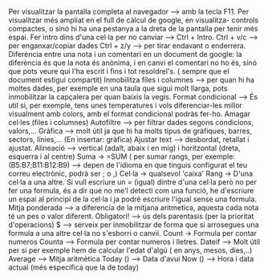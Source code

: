 Per visualitzar la pantalla completa al navegador --> amb la tecla F11.
Per visualitzar més ampliat en el full de càlcul de google, en visualitza- controls compactes, o sinó hi ha una pestanya a la dreta de la pantalla per tenir més espai.
Fer intro dins d'una cel·la per no canviar --> Ctrl + Intro.
Ctrl + v/c --> per enganxar/copiar dades
Ctrl + z/y --> per tirar endavant o enderrera.
Diferència entre una nota i un comentari en un document de google: la diferència és que la nota és anònima, i en canvi el comentari no ho és, sinó que pots veure qui l'ha escrit i fins i tot resoldrel's. ( sempre que el document estigui compartit)
Inmobilitza files i columnes --> per quan hi ha moltes dades, per exemple en una taula que sigui molt llarga, pots inmobilitzar la capçalera per quan baixis la vegis.
Format condicional --> És util si, per exemple, tens unes temperatures i vols diferenciar-les millor visualment amb colors, amb el format condicional podràs fer-ho.
Amagar cel·les (files i columnes)
Autofiltre --> per filtrar dades segons condicions, valors,...
Gràfica --> molt útil ja que hi ha molts tipus de gràfiques, barres, sectors, línies,... (En insertar: gràfica)
Ajustar text --> desbordat, retallat i ajustat.
Alineació --> vertical (adalt, abaix i en mig) i horitzontal (dreta, esquerra i al centre)
Suma -> =SUM ( per sumar rangs, per exemple: (B5:B7;B11:B12:B9) --> depen de l'idioma en que tinguis configurat el teu correu electrònic, podrà ser ; o ,)
Cel·la -> qualsevol 'caixa'
Rang -> D'una cel·la a una altre.
Si vull escriure un = (igual) dintre d'una cel·la però no per fer una formula, és a dir que no me'l detecti com una funció, he d'escriure un espai al principi de la cel·la i ja podré escriure l'igual sense una formula.
Mitja ponderada --> a diferencia de la mitjana aritmetica, aquesta cada nota té un pes o valor diferent.
Obligatori! --> ús dels parentasis (per la prioritat d'operacions)
$ --> serveix per inmobilitzar de forma que si arrosegues una formula a una altre cel·la no s'esborri o canvii.
Count -> Formula per contar numeros
Counta --> Formula per contar numeros i lletres.
Dateif --> Molt útil per si per exemple hem de calcular l'edat d'algú ( en anys, mesos, dies,..)
Average --> Mitja aritmètica
Today () --> Data d'avui
Now () --> Hora i data actual (més específica que la de today)
